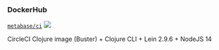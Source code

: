 ### DockerHub
[`metabase/ci`](https://hub.docker.com/repository/docker/metabase/ci)
[![](https://images.microbadger.com/badges/version/metabase/ci.svg)](https://microbadger.com/images/metabase/ci)

CircleCI Clojure image (Buster) + Clojure CLI + Lein 2.9.6 + NodeJS 14